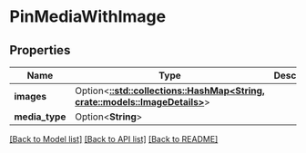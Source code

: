 # PinMediaWithImage

## Properties

Name | Type | Description | Notes
------------ | ------------- | ------------- | -------------
**images** | Option<[**::std::collections::HashMap<String, crate::models::ImageDetails>**](ImageDetails.md)> |  | [optional]
**media_type** | Option<**String**> |  | [optional]

[[Back to Model list]](../README.md#documentation-for-models) [[Back to API list]](../README.md#documentation-for-api-endpoints) [[Back to README]](../README.md)


